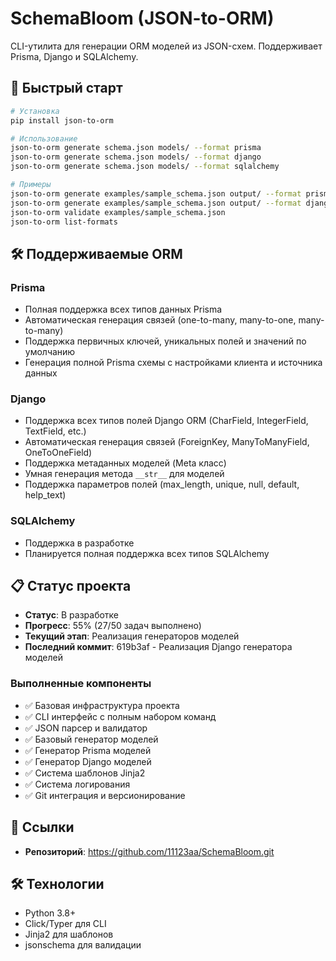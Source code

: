 # SchemaBloom (JSON-to-ORM)

CLI-утилита для генерации ORM моделей из JSON-схем. Поддерживает Prisma, Django и SQLAlchemy.

## 🚀 Быстрый старт

```bash
# Установка
pip install json-to-orm

# Использование
json-to-orm generate schema.json models/ --format prisma
json-to-orm generate schema.json models/ --format django
json-to-orm generate schema.json models/ --format sqlalchemy

# Примеры
json-to-orm generate examples/sample_schema.json output/ --format prisma
json-to-orm generate examples/sample_schema.json output/ --format django
json-to-orm validate examples/sample_schema.json
json-to-orm list-formats
```

## 🛠 Поддерживаемые ORM

### Prisma
- Полная поддержка всех типов данных Prisma
- Автоматическая генерация связей (one-to-many, many-to-one, many-to-many)
- Поддержка первичных ключей, уникальных полей и значений по умолчанию
- Генерация полной Prisma схемы с настройками клиента и источника данных

### Django
- Поддержка всех типов полей Django ORM (CharField, IntegerField, TextField, etc.)
- Автоматическая генерация связей (ForeignKey, ManyToManyField, OneToOneField)
- Поддержка метаданных моделей (Meta класс)
- Умная генерация метода `__str__` для моделей
- Поддержка параметров полей (max_length, unique, null, default, help_text)

### SQLAlchemy
- Поддержка в разработке
- Планируется полная поддержка всех типов SQLAlchemy

## 📋 Статус проекта

- **Статус**: В разработке
- **Прогресс**: 55% (27/50 задач выполнено)
- **Текущий этап**: Реализация генераторов моделей
- **Последний коммит**: 619b3af - Реализация Django генератора моделей

### Выполненные компоненты
- ✅ Базовая инфраструктура проекта
- ✅ CLI интерфейс с полным набором команд
- ✅ JSON парсер и валидатор
- ✅ Базовый генератор моделей
- ✅ Генератор Prisma моделей
- ✅ Генератор Django моделей
- ✅ Система шаблонов Jinja2
- ✅ Система логирования
- ✅ Git интеграция и версионирование

## 🔗 Ссылки

- **Репозиторий**: https://github.com/11123aa/SchemaBloom.git

## 🛠 Технологии

- Python 3.8+
- Click/Typer для CLI
- Jinja2 для шаблонов
- jsonschema для валидации 